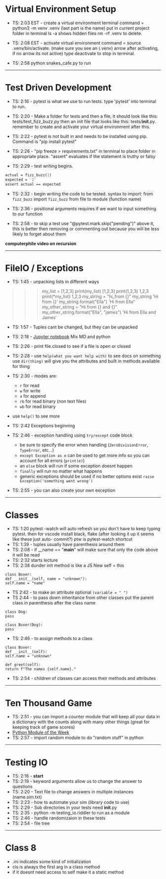# Virtual Environment Setup

- TS: 2:03 EST - create a virtual environment terminal command = python3 -m venv .venv (last part is the name) put in current project folder in terminal ls -a shows hidden files rm -rf .venv to delete.

- TS: 2:08 EST - activate virtual environment command = source .venv/bin/activate. (make sure you see an (.venv) arrow after activating, if no arrow its not active) type deactivate to stop in terminal.

- TS: 2:58 python snakes_cafe.py to run
-----------------------

# Test Driven Development

- TS: 2:16 - pytest is what we use to run tests. type 'pytest' into terminal to run.

- TS: 2:20 - Make a folder for tests and then a file, it should look like this: tests/test_fizz_buzz.py then an init file that looks like this: tests/__init__.py. remember to create and activate your virtual environment after this.

- TS: 2:22 - pytest is not built in and needs to be installed using pip. Command is "pip install pytest"

- TS: 2:26 - "pip freeze > requirements.txt" in terminal to place folder in appropriate place.
"assert" evaluates if the statement is truthy or falsy

- TS: 2:29 - test writing begins. 
``` def test_fizz_buzz_one():
actual = fizz_buzz(1)
expected = '1'
assert actual == expected
```

- TS: 2:32 - begin writing the code to be tested. syntax to import: from ```fizz_buzz``` import ```fizz_buzz```
from file to module (function name)

- TS: 2:36 - positional arguments requires if we want to input something to our function

- TS: 2:58 - to skip a test use "@pytest.mark.skip("pending")" above it, this is better then removing or commenting out because you will be less likely to forget about them

**computerphile video on recursion**

-------------------------------------

# FileIO / Exceptions

- TS: 1:45 - unpacking lists in different ways
>>> my_list = [1,2,3]
>>> print(my_list)
[1,2,3]
>>> print(1,2,3)
1,2,3
>>> print(*my_list)
1,2,3
>>> my_string = "hi_from {}"
>>> my_string
'Hi from {}'
>>> my_string.format("Ella")
'Hi from Ella"
>>> my_other_string = "Hi from {} and {}"
>>> my_other_string.format("Ella", "james")
'Hi from Ella and James'

- TS: 1:57 - Tuples cant be changed, but they can be unpacked

- TS: 2:18 - [Jupyter notebook](https://github.com/codefellows/seattle-python-401d18/blob/main/class-03/demo/file-io/file_io.ipynb) Mix MD and python

- TS: 2:26 - print file.closed to see if a file is open or closed

- TS: 2:28 - use ```help(what you want help with)``` to see docs on something use ```dir(thing)``` will give you the attributes and built in methods available for thing

- TS: 2:30 - modes are:
    - ```r``` for read
    - ```w``` for write
    - ```a``` for append
    - ```rb``` for read binary (non text files)
    - ``wb`` for read binary
- use ```help()``` to see more

- TS: 2:42 Exceptions beginning

- TS: 2:46 - exception handling using ```try/except``` code block
    - be sure to specify the error when handling (```ZeroDivisionError```, ```TypeError```, etc...)
    - ```except Exception as e``` can be used to get more info so you can account for all errors (```print(e)```)
    - an ```else``` block will run if some exception doesnt happen 
    - ```finally``` will run no matter what happens
    - generic exceptions should be used if no better options exist ```raise Exception('something went wrong')```

- TS: 2:55 -  you can also create your own exception

--------------

# Classes

- TS: 1:20 pytest -watch will auto refresh so you don't have to keep typing pytest. then for vscode install black, flake (after looking it up it seems like these just auto- commit?) ptw is pytest-watch shortcut
- TS: 1:39 - tuples usually have parenthesis around them 
- TS: 2:08 - if __name == "__main__" will make sure that only the code above it will be read 
- TS: 2:32 starts lecture
- TS: 2:38 dunder init method is like a JS New self = this

~~~
class Boxer: 
def __init__(self, name = "unknown"):
self.name = "name"
~~~

- TS 2:42 - to make an attribute optional ```(variable = " ")```
- TS 2:44 - to pass down inheritance from other classes put the parent class in parenthesis after the class name

~~~ 
class Dog:
pass

class Boxer(Dog):
pass
~~~

- TS: 2:46 - to assign methods to a class 

~~~
class Boxer: 
def __init__(self):
self.name = "unknown"

def greet(self):
return f"The names {self.name}."
~~~

- TS: 2:54 - children of classes can access their methods and attributes

-------------------------------------

# Ten Thousand Game

- TS: 2:51 - you can import a counter module that will keep all your data in a dictionary with the counts along with many other things (great for keeping track of game scores)
- [Python Module of the Week](https://pymotw.com/3/)
- TS: 2:57 - import random module to do "random stuff" in python

--------------------------

# Testing IO

- TS: 2:16 - **start**
- TS: 2:19 - keyword arguments allow us to change the answer to questions
- TS: 2:20 - Text file to change answers in multiple instances (name.sim.txt)
- TS: 2:23 - how to automate your sim (library code to use)
- TS: 2:29 - Sub directories in your tests need __init__.py
- TS: 2:35 - python -m testing_io.riddler to run as a module
- TS: 2:46 - handle randomizaion in these tests
- TS: 2:54 - file tree

----------------

# Class 8

- .ini indicates some kind of initialization 
- cls is always the first arg in a class method
- if it doesnt need access to self make it a static method
